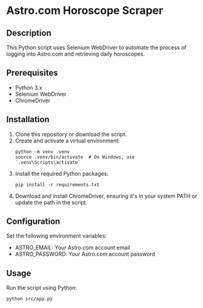 # Astro.com Horoscope Scraper

## Description
This Python script uses Selenium WebDriver to automate the process of logging into Astro.com and retrieving daily horoscopes. 

## Prerequisites
- Python 3.x
- Selenium WebDriver
- ChromeDriver

## Installation
1. Clone this repository or download the script.
2. Create and activate a virtual environment:
   ```
   python -m venv .venv
   source .venv/bin/activate  # On Windows, use `.venv\Scripts\activate`
   ```
3. Install the required Python packages:
   ```
   pip install -r requirements.txt
   ```
4. Download and install ChromeDriver, ensuring it's in your system PATH or update the path in the script.

## Configuration
Set the following environment variables:
- ASTRO_EMAIL: Your Astro.com account email
- ASTRO_PASSWORD: Your Astro.com account password

## Usage
Run the script using Python:
```
python src/app.py
```
